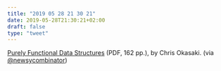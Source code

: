 ```yaml
---
title: "2019 05 28 21 30 21"
date: 2019-05-28T21:30:21+02:00
draft: false
type: "tweet"
---
```

[Purely Functional Data Structures](https://www.cs.cmu.edu/~rwh/theses/okasaki.pdf) (PDF, 162 pp.), by Chris Okasaki. (via [@newsycombinator](https://twitter.com/newsycombinator/status/1133433114104094723))
